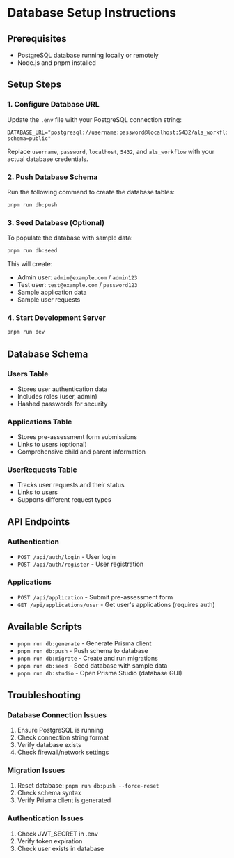# Database Setup Instructions

## Prerequisites
- PostgreSQL database running locally or remotely
- Node.js and pnpm installed

## Setup Steps

### 1. Configure Database URL
Update the `.env` file with your PostgreSQL connection string:

```env
DATABASE_URL="postgresql://username:password@localhost:5432/als_workflow?schema=public"
```

Replace `username`, `password`, `localhost`, `5432`, and `als_workflow` with your actual database credentials.

### 2. Push Database Schema
Run the following command to create the database tables:

```bash
pnpm run db:push
```

### 3. Seed Database (Optional)
To populate the database with sample data:

```bash
pnpm run db:seed
```

This will create:
- Admin user: `admin@example.com` / `admin123`
- Test user: `test@example.com` / `password123`
- Sample application data
- Sample user requests

### 4. Start Development Server
```bash
pnpm run dev
```

## Database Schema

### Users Table
- Stores user authentication data
- Includes roles (user, admin)
- Hashed passwords for security

### Applications Table
- Stores pre-assessment form submissions
- Links to users (optional)
- Comprehensive child and parent information

### UserRequests Table
- Tracks user requests and their status
- Links to users
- Supports different request types

## API Endpoints

### Authentication
- `POST /api/auth/login` - User login
- `POST /api/auth/register` - User registration

### Applications
- `POST /api/application` - Submit pre-assessment form
- `GET /api/applications/user` - Get user's applications (requires auth)

## Available Scripts

- `pnpm run db:generate` - Generate Prisma client
- `pnpm run db:push` - Push schema to database
- `pnpm run db:migrate` - Create and run migrations
- `pnpm run db:seed` - Seed database with sample data
- `pnpm run db:studio` - Open Prisma Studio (database GUI)

## Troubleshooting

### Database Connection Issues
1. Ensure PostgreSQL is running
2. Check connection string format
3. Verify database exists
4. Check firewall/network settings

### Migration Issues
1. Reset database: `pnpm run db:push --force-reset`
2. Check schema syntax
3. Verify Prisma client is generated

### Authentication Issues
1. Check JWT_SECRET in .env
2. Verify token expiration
3. Check user exists in database
